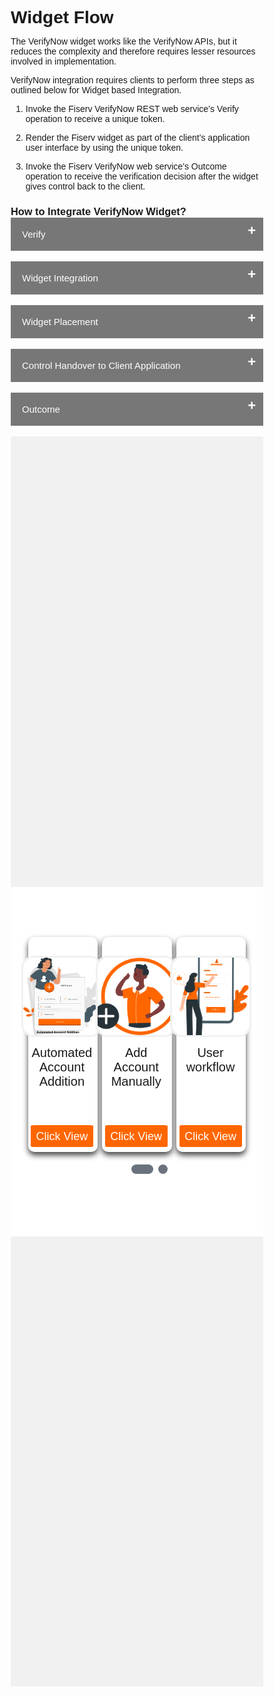 
# Widget Flow

The VerifyNow widget works like the VerifyNow APIs, but it reduces the complexity and therefore requires lesser resources involved in implementation. 

VerifyNow integration requires clients to perform three steps as outlined below for Widget based Integration.


1.	Invoke the Fiserv VerifyNow REST web service’s Verify operation to receive a unique token.

2.	Render the Fiserv widget as part of the client’s application user interface by using the unique token.

3.	Invoke the Fiserv VerifyNow web service’s Outcome operation to receive the verification decision after the widget gives control back to the client.


### How to Integrate VerifyNow Widget?

<div>
    <input type="checkbox" class="collapsible-checkbox" id="section1">
    <label class="label-expand" for="section1">Verify</label>
    <div class="content-expand">

The client application invokes the VerifyNow web service’s Verify operation with the expected elements for profile and account information. The client application receives a token and the status of the request from the VerifyNow system. The token will not be passed to the client application if there is any failure in processing the data received, such as failure in data validation and/or business-related validation. For more information, see <a href="../docs/?path=docs/api-flow.md">API Flow</a>.
</br>

</div>
</div>
</br>
<div>
    <input type="checkbox" class="collapsible-checkbox" id="section2">
    <label class="label-expand" for="section2">Widget Integration</label>
    <div class="content-expand">
    The client is required to comply with the following integration points to use the Fiserv widget in their application’s user interface.

<h3>JavaScript</h3>

The client’s application user interface to support the widget is required to include the following script hosted by the VerifyNow system. The widget takes care of all user interface level processing and data validation. Processing control will be given back to the client’s application by a JavaScript API call.

```
<script type="text/javascript" src="<Domain>/js/cashedge/navgra/verifynow/vnClient.js ?homeId=<FI_HOME_ID>"></script>
```

The Fiserv Client Manager will provide the value of FI_HOME_ID to the client at the time of onboarding.

<h3>Hidden Variables</h3>

The client’s application user interface is expected to have the following hidden variables with the appropriate values for the expected functional flow. Samples are included after the variable descriptions.
<div class="card-body">
<ul>
<li><i>pidString</i> – Used for authentication and to refer to which user-specific account needs to be considered for verification. The value for this should be the token received from the Verify operation.</li>
<li><i>verifyOption</i> – Used to hold the value that identifies whether the verification call is new or for re-verification (user and account combination) for the account. Possible values for this variable could be “‘REVERIFY”’ or any other string. If the value is “REVERIFY”, the VerifyNow system will consider this to be a re-verification; otherwise, it will be considered a new verification call.</li>
<li><i>klURL</i> – Used keep the customer’s session alive in the client application.</li>
<li><i>cssURL</i> – Used to pass the client-hosted cssURL. This is required only when the client hosts the CSS.</li>
</ul>
</div>

<h3>Samples</h3>

```
<input type="hidden" name="pidString" id="pidString" value="CE02#4#TNiA3Qj"/>

<input type="hidden" name="verifyOption" id="verifyOption" value="REVERIFY"/>

<input type="hidden" name="verifyOption" id="verifyOption" value=""/>

<input type="hidden" name="klURL" id="klURL" value="<<clientHostedURL>>"/> 

<input type="hidden" name="cssURL" id="cssURL" value="<<clientHostedCSS>>"/>

```
</div>
</div>
</br>

<div>
    <input type="checkbox" class="collapsible-checkbox" id="section6">
    <label class="label-expand" for="section6">Widget Placement</label>
    <div class="content-expand">
The client’s application is required to provide the expected space in their user interface to place the VerifyNow widget. This needs to happen through use of the `<b>div</b>` tag with the predefined ID (<b>vn_space</b>) associated with it. A sample could appear as:

```
<div id="vn_space" style="align:center; margin:5px; width:100%" align="center"> </div>
```
</div>
</div>

</br>

<div>
    <input type="checkbox" class="collapsible-checkbox" id="section4">
    <label class="label-expand" for="section4">Control Handover to Client Application</label>
    <div class="content-expand">

Application control will be transferred back to the client’s application from the VerifyNow system through a JavaScript API call hosted by the client application. Clients can incorporate their business flow inside of it. 

```
function onVnVerificationComplete(JSonResponse){

alert("UI Control is handed over to Client");

}
```
</div>
</div>
</br>

<div>
    <input type="checkbox" class="collapsible-checkbox" id="section5">
    <label class="label-expand" for="section5">Outcome</label>
    <div class="content-expand">

The client’s application receives the outcome of the verification through the Outcome operation with the token associated for the specific verification. The Outcome operation provides the detail, including verification types and their respective statuses along with the combined decision. Refer to the <a href="../docs/?path=docs/api-flow.md">API Flow</a>.

</div>
</div>
</br>

<div class="debit-body">
    <div class="debit-container">
        <input type="radio" name="dot" id="one">
        <input type="radio" name="dot" id="two">
        <div class="main-card-debit">
            <div class="cards-debit">
                <div class="card-debit">
                <div class="content-debit">
                    <div class="img-debit">
                        <img src="https://raw.githubusercontent.com/Fiserv/verifynow/develop/assets/images/AutomatedAcctAddition.png" alt="automated-acct-addition">
                    </div>
                    <div class="details">
                        <div class="name">Automated Account Addition</div>
                    </div>
                    <div class="media-icons">
                        <a href="?path=docs/automated-account-additions.md">Click View</a>
                    </div>
                </div>
                </div>
                <div class="card-debit">
                    <div class="content-debit">
                        <div class="img-debit">
                            <img src="https://raw.githubusercontent.com/Fiserv/verifynow/develop/assets/images/add-acc-manually.png">
                        </div>
                        <div class="details">
                            <div class="name">Add Account Manually</div>
                        </div>
                        <div class="media-icons">
                            <a href="?path=docs/add-account-manually.md">Click View</a>
                        </div>
                    </div>
                    </div>
                    <div class="card-debit">
                        <div class="content-debit">
                            <div class="img-debit">
                                <img src="https://raw.githubusercontent.com/Fiserv/verifynow/develop/assets/images/user-workflow.png">
                            </div>
                            <div class="details">
                                <div class="name">User workflow</div>
                            </div>
                            <div class="media-icons">
                                <a href="?path=docs/user-workflow.md">Click View</a>
                            </div>
                        </div>
                        </div>
            </div>
            <div class="cards-debit">
                <div class="card-debit">
                <div class="content-debit">
                    <div class="img-debit">
                        <img src="https://raw.githubusercontent.com/Fiserv/verifynow/develop/assets/images/acc-verification-status.png">
                    </div>
                    <div class="details">
                        <div class="name">Account Verification status/Exit points</div>
                    </div>
                    <div class="media-icons">
                        <a href="?path=docs/account-verification-status.md">Click View</a>
                    </div>
                </div>
             </div>
             <div class="card-debit">
                <div class="content-debit">
                    <div class="img-debit">
                        <img src="https://raw.githubusercontent.com/Fiserv/verifynow/develop/assets/images/css-integration.png">
                    </div>
                    <div class="details">
                        <div class="name">CSS Integration</div>
                    </div>
                    <div class="media-icons">
                        <a href="?path=docs/css-integration.md">Click View</a>
                    </div>
                </div>
             </div>
             <div class="card-debit" style= "visibility: hidden">
                <div class="content-debit">
                    <div class="img-debit" >
                        <img src="https://raw.githubusercontent.com/Fiserv/verifynow/develop/assets/images/edit-debit.png">
                    </div>
                    <div class="details">
                        <div class="name">CSS Integration</div>
                    </div>
                    <div class="media-icons">
                        <a href="?path=docs/css-integration.md">Click View</a>
                    </div>
                </div>
             </div>
            </div>
        </div>
        <div class="button-debit">
            <label for="one" class="active one"></label>
            <label for="two" class="two"></label>
        </div>
    </div>
</div>

<style>
    .card-body ul {
        list-style: none;
        padding-left: 20px;
    }
    .card-body ul li::before {
        content: "\2022";
        font-size: 1.1em;
        color: #f60;
        display: inline-block;
        width: 1em;
        margin-left: -1em;
    }
    .collapsible-container {
        width: 100%;
    }

    .collapsible-checkbox {
        display: none;
    }

    .label-expand {
        background-color: #777;
        color: white;
        cursor: pointer;
        padding: 18px;
        width: 100%;
        border: none;
        text-align: left;
        outline: none;
        font-size: 15px;
        display: block;
        position: relative;
    }
   .label-expand::after{
        content: '+';
        font-size: 22px;
        font-weight: bold;
        position: absolute;
        right: 12px;
        top: 8px;
    }
    input:checked + label::after {
        content: '-';
        font-size: 22px;
        right: 14px;
        top: 8px;
    }

    .collapsible-checkbox:checked+.label-expand {
        background-color: #555;
    }

    .content-expand {
        padding: 0 18px;
        display: none;
        overflow: hidden;
        background-color: #f1f1f1;
    }

    .collapsible-checkbox:checked+.label-expand+.content-expand {
        display: block;
    }


    .block-quote {
        padding: 1em;
        color: #6a737d;
        border-left: 0.375em solid #40a9ff;
        background: #e6f7ff;
        border-radius: 3px;
    }

    .content-left {
        width: 50%
    }

    .image-otp {
        width: 40%
    }

    .content-body {
        display: flex;
        align-items: center;
        justify-content: space-between;
        padding: 20px;
    }

    .image-center {
      display: block;
      margin-left: auto;
      margin-right: auto;
      width: 70%;
    }
    
    .card-body {
        margin: 20px;
    }
     * {
        margin: 0;
        padding: 0;
        box-sizing: border-box;
        font-family: sans-serif;
    }
    .debit-body {
        display: flex;
        min-height: 50vh;
        align-items: center;
        justify-content: center;
        background: #6a737d;
        background-position: center;
        background-size: cover;
        position: relative;
    }
    .debit-body::before {
        z-index: 777;
        content: '';
        position: absolute;
        background: #f1f1f1;
        width: 100%;
        height: 100%;
    }
    ::selection {
        background: #ff676d;
        color: white;
    }
    .debit-container{
        max-width: 950px;
        width: 100%;
        overflow: hidden;
        padding: 80px 0;
        z-index: 999;
        background: #ffffff;
    }
    .debit-container .main-card-debit {
        display: flex;
        justify-content: space-evenly;
        width: 200%;
        transition: 1s;
    }
    #two:checked~.main-card-debit {
        margin-left: -100%;
    }
    .debit-container .main-card-debit .cards-debit {
        width: calc(100% / 2 - 10px);
        display: flex;
        flex-wrap: wrap;
        margin: 0px 20px;
        justify-content: space-evenly;
        position: relative;
    }
    .main-card-debit .cards-debit .card-debit {
        width: calc(100% / 3 - 10px);
        background: white;
        border-radius: 10px;
        padding: 30px;
        box-shadow: 0 5px 10px rgba(0, 0, 0, 0.75);
        transition: all 0.4s ease;
    }
    .main-card-debit .cards-debit .card-debit:hover {
        transform: translateY(-15px);
    }
    .cards-debit .card-debit .content-debit {
        width: 95%;
        display: flex;
        flex-direction: column;
        justify-content: center;
        align-items: center;
        text-align: center;
    }
    .cards-debit .card-debit .content-debit .img-debit {
        height: 130px;
        width: 130px;
        margin-bottom: 14px;
    }
    .card-debit .content-debit .img-debit img {
        height: 100%;
        width: 100%;
        border: 3px solid #f1f1f1;
        border-radius: 15%;
        object-fit: cover;
    }
    .card-debit .content-debit .name {
        font-size: 20px;
        font-weight: 500;
    }
    .card-debit .content-debit .desc {
        font-size: 20px;
        color: #ff676d;
    }
    .card-debit .content-debit .media-icons {
        margin-top: 10px;
        display: flex;
    }
    .media-icons{
        bottom: 8px;
    position: absolute;
    }
    .details{
height: 140px;
    }
    
    .media-icons a {
        text-align: center;
        line-height: 33px;
        height: 35px;
        width: 100px;
        margin: 0 4px;
        font-size: 18px;
        color: white;
        border-radius: 5%;
        text-decoration: none;
        border: 2px solid transparent;
        background: #f60;
        transition: all 0.3s ease;
    }
    .media-icons a:hover {
        color: #f60;
        background-color: white;
        border-color: #f60;
    }
    .debit-container .button-debit {
        width: 100%;
        display: flex;
        justify-content: center;
        margin: 20px;
    }
    .button-debit label {
        height: 15px;
        width: 15px;
        border-radius: 20px;
        background: #6a737d;
        margin: 0 4px;
        cursor: pointer;
        transition: all 0.5s ease;
    }
    .button-debit label.active {
        width: 35px;    
    }
    #one:checked~.button-debit .one {
        width: 35px;
    }
    #one:checked~.button-debit .two {
        width: 35px;
    }
    #two:checked~.button-debit .one {
        width: 15px;
    }
    #two:checked~.button-debit .two {
        width: 15px;
    }
    input[type="radio"]{
        display: none;
    }
    .block-quote {
        padding: 1em;
        color: #6a737d;
        border-left: 0.375em solid #40a9ff;
        background: #e6f7ff;
        border-radius: 3px;
    }
    .image-center {
      display: block;
      width: 70%;
      margin: 5px auto;
    }
    .confirm-button {
        padding: 2px;
        font-weight:bold;
    }
    .card-body {
        margin: 20px;
    }
    .card-body ul {
        list-style: none;
        padding-left: 20px;
    }
    .card-body ul li::before {
        content: "\2022";
        font-size: 1em;
        color: #f60;
        display: inline-block;
        width: 1em;
        margin-left: -1em;
    }

</style>



